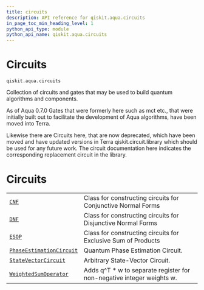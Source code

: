 ```yaml
---
title: circuits
description: API reference for qiskit.aqua.circuits
in_page_toc_min_heading_level: 1
python_api_type: module
python_api_name: qiskit.aqua.circuits
---
```


<span id="module-qiskit.aqua.circuits" />

<span id="qiskit-aqua-circuits" />

# Circuits

<span id="module-qiskit.aqua.circuits" />

`qiskit.aqua.circuits`

Collection of circuits and gates that may be used to build quantum algorithms and components.

<Admonition title="Note" type="note">
  As of Aqua 0.7.0 Gates that were formerly here such as mct etc., that were initially built out to facilitate the development of Aqua algorithms, have been moved into Terra.

  Likewise there are Circuits here, that are now deprecated, which have been moved and have updated versions in Terra qiskit.circuit.library which should be used for any future work. The circuit documentation here indicates the corresponding replacement circuit in the library.
</Admonition>

# Circuits

|                                                                                                                                                                   |                                                                        |
| ----------------------------------------------------------------------------------------------------------------------------------------------------------------- | ---------------------------------------------------------------------- |
| [`CNF`](qiskit.aqua.circuits.CNF#qiskit.aqua.circuits.CNF "qiskit.aqua.circuits.CNF")                                                                             | Class for constructing circuits for Conjunctive Normal Forms           |
| [`DNF`](qiskit.aqua.circuits.DNF#qiskit.aqua.circuits.DNF "qiskit.aqua.circuits.DNF")                                                                             | Class for constructing circuits for Disjunctive Normal Forms           |
| [`ESOP`](qiskit.aqua.circuits.ESOP#qiskit.aqua.circuits.ESOP "qiskit.aqua.circuits.ESOP")                                                                         | Class for constructing circuits for Exclusive Sum of Products          |
| [`PhaseEstimationCircuit`](qiskit.aqua.circuits.PhaseEstimationCircuit#qiskit.aqua.circuits.PhaseEstimationCircuit "qiskit.aqua.circuits.PhaseEstimationCircuit") | Quantum Phase Estimation Circuit.                                      |
| [`StateVectorCircuit`](qiskit.aqua.circuits.StateVectorCircuit#qiskit.aqua.circuits.StateVectorCircuit "qiskit.aqua.circuits.StateVectorCircuit")                 | Arbitrary State-Vector Circuit.                                        |
| [`WeightedSumOperator`](qiskit.aqua.circuits.WeightedSumOperator#qiskit.aqua.circuits.WeightedSumOperator "qiskit.aqua.circuits.WeightedSumOperator")             | Adds q^T \* w to separate register for non-negative integer weights w. |

